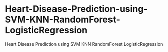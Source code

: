 # Heart-Disease-Prediction-using-SVM-KNN-RandomForest-LogisticRegression
Heart Disease Prediction using SVM KNN RandomForest LogisticRegression
